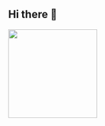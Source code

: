 ## Hi there 👋

<div>
  <a href="https://github.com/GustavoMottaSchmitel">
  <img height="180em" src="https://github-readme-stats.vercel.app/api?username=GustavoMottaSchmitel&show_icons=true&theme=merko&include_all_commits=true&count_private=true"/>
</div>
